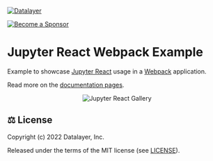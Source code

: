 [![Datalayer](https://assets.datalayer.tech/datalayer-25.svg)](https://datalayer.io)

[![Become a Sponsor](https://img.shields.io/static/v1?label=Become%20a%20Sponsor&message=%E2%9D%A4&logo=GitHub&style=flat&color=1ABC9C)](https://github.com/sponsors/datalayer)

# Jupyter React Webpack Example

Example to showcase [Jupyter React](https://github.com/datalayer/jupyter-react) usage in a [Webpack](https://webpack.js.org) application.

Read more on the [documentation pages](https://jupyter-ui.datalayer.tech/docs/examples/webpack).

<div align="center" style="text-align: center">
  <img alt="Jupyter React Gallery" src="https://datalayer-jupyter-examples.s3.amazonaws.com/jupyter-react-gallery.gif" />
</div>

## ⚖️ License

Copyright (c) 2022 Datalayer, Inc.

Released under the terms of the MIT license (see [LICENSE](./LICENSE)).
